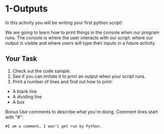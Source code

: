 # 1-Outputs

In this activity you will be writing your first python script! 

We are going to learn how to print things in the console when our program runs. The console is where the user interacts with our script: where our output is visible and where users will type their inputs in a future activity.

## Your Task
1. Check out the code sample.
2. See if you can imitate it to print an output when your script runs.
3. Print a number of lines and find out how to print:
  *  A blank line
  *  A dividing line
  *  A box


Bonus
Use comments to describe what you're doing. Comment lines start with "#":
```
#I am a comment, I won't get run by Python.
```
